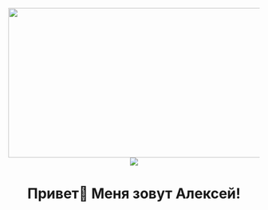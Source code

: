 <br clear="both">

<div align="center">
  <img height="300" width="600" src="https://user-images.githubusercontent.com/74038190/225813708-98b745f2-7d22-48cf-9150-083f1b00d6c9.gif"  />
<br>
  <img src="https://readme-typing-svg.herokuapp.com?color=blue&lines=Привет,+Я+Владимир+-+FRONTEND+Разработчик+111111111">
</div>

###

<h1 align="center">Привет👋 Меня зовут Алексей!</h1>
